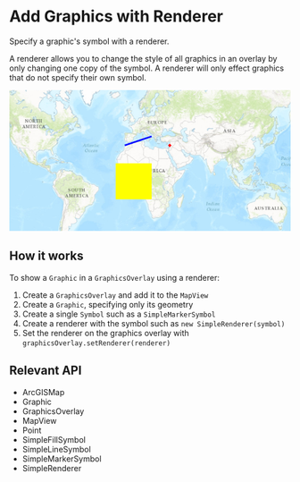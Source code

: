 # Add Graphics with Renderer

Specify a graphic's symbol with a renderer.

A renderer allows you to change the style of all graphics in an overlay by only changing one copy of the symbol. A renderer will only effect graphics that do not specify their own symbol.

![](AddGraphicsWithRenderer.png)

## How it works

To show a `Graphic` in a `GraphicsOverlay` using a renderer:

1. Create a `GraphicsOverlay` and add it to the `MapView`
2. Create a `Graphic`, specifying only its geometry
3. Create a single `Symbol` such as a `SimpleMarkerSymbol`
4. Create a renderer with the symbol such as `new SimpleRenderer(symbol)`
5. Set the renderer on the graphics overlay with `graphicsOverlay.setRenderer(renderer)`

## Relevant API

* ArcGISMap
* Graphic
* GraphicsOverlay
* MapView
* Point
* SimpleFillSymbol
* SimpleLineSymbol
* SimpleMarkerSymbol
* SimpleRenderer
